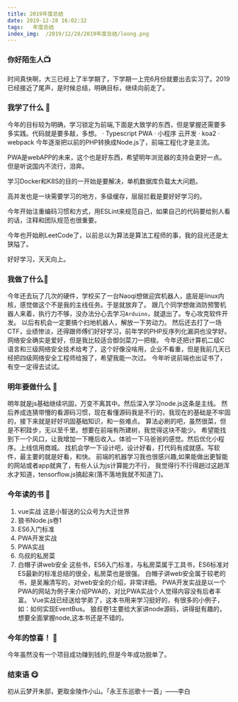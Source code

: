 ```yaml
---
title: 2019年度总结
date: 2019-12-28 16:02:32
tags:   年度总结
index_img:  /2019/12/28/2019年度总结/loong.png
---
```


### 你好陌生人📺

时间真快啊，大三已经上了半学期了，下学期一上完6月份就要出去实习了。2019已经接近了尾声，是时候总结，明确目标，继续向前走了。

### 我学了什么 🎨
今年的目标较为明确，学习锁定为前端,下面是大致学的东西，但是掌握还需要多多实践。代码就是要多敲，多想。
·   Typescript  PWA
·   小程序 云开发
·   koa2
·   webpack
今年逐渐把以前的PHP转换成Node.js了，前端工程化才是主流。

PWA是webAPP的未来，这个也是好东西，希望明年浏览器的支持会更好一点。但是听说国内不流行，泪奔。

学习Docker和K8S的目的一开始是要解决，单机数据库负载太大问题。

高并发也是一块需要学习的地方，多级缓存，层层拦截是要好好学习的。

今年开始注重编码习惯和方式，用ESLint来规范自己，如果自己的代码要给别人看的话，注释和团队规范也很重要。

今年也开始刷LeetCode了，以前总以为算法是算法工程师的事，我的目光还是太狭隘了。

好好学习，天天向上。

### 我做了什么👾
今年还去玩了几次的硬件，学校买了一台Naoqi想做迎宾机器人，底层是linux内核，感觉做这个不是我的主线任务。于是就放弃了。
跟几个同学想做消防预警机器人来着，执行力不够，没办法分心去学习`Arduino`，就退出了。专心攻克软件开发。
以后有机会一定要搞个扫地机器人，解放一下劳动力。
然后还去打了一场CTF，业绩惨淡，还得跟师傅们好好学习，前年学的PHP反序列化漏洞也没学好。
网络安全确实是爱好，但是我比较适合御剑菜刀一把梭。
今年还把计算机二级C语言和三级网络安全技术给考了，这个好像没啥用，企业不看重，但是我前几天已经把四级网络安全工程师给报了，希望我能一次过。
今年听说前端也出证书了，有空一定得去试试。

### 明年要做什么 🌈

明年就是js基础继续巩固，万变不离其中。然后深入学习node.js这条是主线。
然后养成连猜带懵的看源码习惯，现在看懂源码我是不行的，我现在的基础是不牢固的，接下来就是好好巩固基础知识，和一些难点。
算法必刷的吧，虽然很菜，但是不积跬步，无以至千里。想要在前端有所建树，我觉得这块不能少。
希望能找到下一个风口，让我增加一下睡后收入。体验一下马爸爸的感觉。然后优化小程序。上线信用商城。
找机会学一下设计吧，设计好看，打代码有成就感。写软件，最主要的就是好看，和快。
前端的机器学习我也很感兴趣,如果能做出更智能的网站或者app就爽了，有些人认为js计算能力不行，
我觉得行不行得趟过这趟浑水才知道，tensorflow.js搞起来(落不落地我就不知道了)。

### 今年读的书 📕
1.  vue实战   这是小智送的公众号为大迁世界
2.  狼书Node.js卷1
3.  ES6入门标准
4.  PWA开发实战
5.  PWA实战
6.  鸟叔的私房菜
7.  白帽子讲web安全
这些书，ES6入门标准，与私房菜属于工具书，ES6标准对ES最新的标准总结的很全，私房菜也是很强。
白帽子讲web安全属于较老的书，是吴瀚清写的，对web安全的介绍，非常详细。
PWA开发实战是以一个PWA的网站为例子来介绍PWA的，对比PWA实战个人觉得内容没有后者丰富。
Vue实战已经送给学弟了，这本书用来学习挺好的，有很多的小例子，如：如何实现EventBus。
狼叔卷1主要给大家讲node源码，讲得挺有趣的，想要全面掌握node,这本书还是不错的。

### 今年的惊喜！ 💑
今年虽然没有一个项目成功赚到钱的,但是今年成功脱单了。


### 结束语 😋
初从云梦开朱邸，更取金陵作小山。「永王东巡歌十一首」——李白